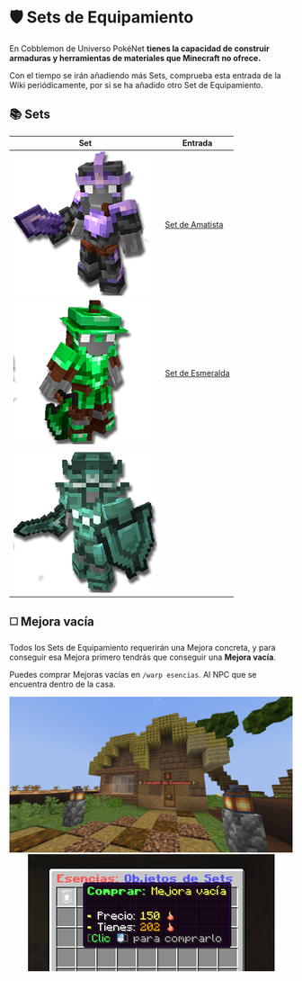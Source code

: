 # 🛡️ Sets de Equipamiento
En Cobblemon de Universo PokéNet **tienes la capacidad de construir armaduras y herramientas de materiales que Minecraft no ofrece.**

Con el tiempo se irán añadiendo más Sets, comprueba esta entrada de la Wiki periódicamente, por si se ha añadido otro Set de Equipamiento.

## 📚 Sets
| Set | Entrada |
| - | - |
| ![Amatista](../../images/cobblemon/equipamientos/SetAmatista.png) | [Set de Amatista](amethyst.md) |
| ![Esmeralda](../../images/cobblemon/equipamientos/SetEsmeralda.png) | [Set de Esmeralda](emerald.md) |
| ![Prismarina](../../images/cobblemon/equipamientos/SetPrismarina.png) | |

## ◻️ Mejora vacía
Todos los Sets de Equipamiento requerirán una Mejora concreta, y para conseguir esa Mejora primero tendrás que conseguir una **Mejora vacía**.

Puedes comprar Mejoras vacías en `/warp esencias`. Al NPC que se encuentra dentro de la casa.

<div style="text-align: center">
<img src="../../images/cobblemon/equipamientos/warpesencias.png">
</div>
<div style="text-align: center">
<img src="../../images/cobblemon/equipamientos/warpesencias2.png">
</div>